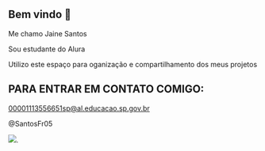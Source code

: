 ## Bem vindo 👋 
Me chamo Jaine Santos

Sou estudante do Alura

Utilizo este espaço para oganização e compartilhamento dos meus projetos 

## PARA ENTRAR EM CONTATO COMIGO:

00001113556651sp@al.educacao.sp.gov.br

@SantosFr05

![](https://media1.tenor.com/m/CzaHhPyIR8gAAAAC/rosy00.gif).

